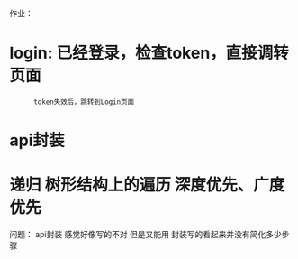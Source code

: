 作业：
# login: 已经登录，检查token，直接调转页面
          token失效后，跳转到Login页面
# api封装 
# 递归 树形结构上的遍历 深度优先、广度优先

问题：
api封装 感觉好像写的不对 但是又能用 封装写的看起来并没有简化多少步骤

